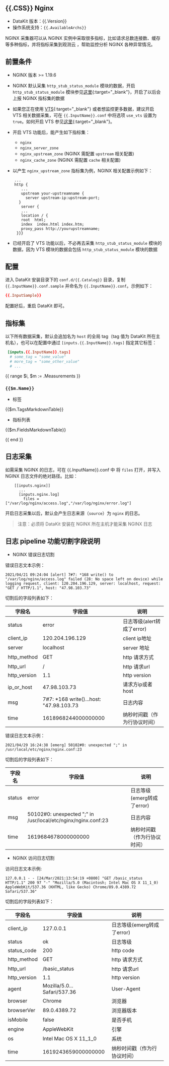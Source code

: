 {{.CSS}}
Nginx
---

- DataKit 版本：{{.Version}}
- 操作系统支持：`{{.AvailableArchs}}`

NGINX 采集器可以从 NGINX 实例中采取很多指标，比如请求总数连接数、缓存等多种指标，并将指标采集到观测云 ，帮助监控分析 NGINX 各种异常情况。

## 前置条件

- NGINX 版本 >= 1.19.6

- NGINX 默认采集 `http_stub_status_module` 模块的数据，开启 `http_stub_status_module` 模块参见[这里](http://nginx.org/en/docs/http/ngx_http_stub_status_module.html){:target="_blank"}，开启了以后会上报 NGINX 指标集的数据

- 如果您正在使用 [VTS](https://github.com/vozlt/nginx-module-vts){:target="_blank"} 或者想监控更多数据，建议开启 VTS 相关数据采集，可在 `{{.InputName}}.conf` 中将选项 `use_vts` 设置为 `true`。如何开启 VTS 参见[这里](https://github.com/vozlt/nginx-module-vts#synopsis){:target="_blank"}。

- 开启 VTS 功能后，能产生如下指标集：

    - `nginx`
    - `nginx_server_zone`
    - `nginx_upstream_zone` (NGINX 需配置 `upstream` 相关配置)
    - `nginx_cache_zone`    (NGINX 需配置 `cache` 相关配置)

- 以产生 `nginx_upstream_zone` 指标集为例，NGINX 相关配置示例如下：

```
    ...
    http {
       ...
       upstream your-upstreamname {
         server upstream-ip:upstream-port;
      }
       server {
       ...
       location / {
       root  html;
       index  index.html index.htm;
       proxy_pass http://yourupstreamname;
     }}}

```

- 已经开启了 VTS 功能以后，不必再去采集 `http_stub_status_module` 模块的数据，因为 VTS 模块的数据会包括 `http_stub_status_module` 模块的数据

## 配置

进入 DataKit 安装目录下的 `conf.d/{{.Catalog}}` 目录，复制 `{{.InputName}}.conf.sample` 并命名为 `{{.InputName}}.conf`。示例如下：

```toml
{{.InputSample}}
```

配置好后，重启 DataKit 即可。

## 指标集

以下所有数据采集，默认会追加名为 `host` 的全局 tag（tag 值为 DataKit 所在主机名），也可以在配置中通过 `[inputs.{{.InputName}}.tags]` 指定其它标签：

``` toml
 [inputs.{{.InputName}}.tags]
  # some_tag = "some_value"
  # more_tag = "some_other_value"
  # ...
```

{{ range $i, $m := .Measurements }}

### `{{$m.Name}}`

-  标签

{{$m.TagsMarkdownTable}}

- 指标列表

{{$m.FieldsMarkdownTable}}

{{ end }}


## 日志采集

如需采集 NGINX 的日志，可在 {{.InputName}}.conf 中 将 `files` 打开，并写入 NGINX 日志文件的绝对路径。比如：

```
    [[inputs.nginx]]
      ...
      [inputs.nginx.log]
		files = ["/var/log/nginx/access.log","/var/log/nginx/error.log"]
```


开启日志采集以后，默认会产生日志来源（`source`）为 `nginx` 的日志。

>注意：必须将 DataKit 安装在 NGINX 所在主机才能采集 NGINX 日志


## 日志 pipeline 功能切割字段说明

- NGINX 错误日志切割

错误日志文本示例：
```
2021/04/21 09:24:04 [alert] 7#7: *168 write() to "/var/log/nginx/access.log" failed (28: No space left on device) while logging request, client: 120.204.196.129, server: localhost, request: "GET / HTTP/1.1", host: "47.98.103.73"
```

切割后的字段列表如下：

| 字段名       | 字段值                                   | 说明                         |
| ---          | ---                                      | ---                          |
| status       | error                                    | 日志等级(alert转成了error)   |
| client_ip    | 120.204.196.129                          | client ip地址                |
| server       | localhost                                | server 地址                  |
| http_method  | GET                                      | http 请求方式                |
| http_url     | /                                        | http 请求url                 |
| http_version | 1.1                                      | http version                 |
| ip_or_host   | 47.98.103.73                             | 请求方ip或者host             |
| msg          | 7#7: *168 write()...host: \"47.98.103.73 | 日志内容                     |
| time         | 1618968244000000000                      | 纳秒时间戳（作为行协议时间） |

错误日志文本示例：

```
2021/04/29 16:24:38 [emerg] 50102#0: unexpected ";" in /usr/local/etc/nginx/nginx.conf:23
```

切割后的字段列表如下：

| 字段名 | 字段值                                                          | 说明                         |
| ---    | ---                                                             | ---                          |
| status | error                                                           | 日志等级(emerg转成了error)   |
| msg    | 50102#0: unexpected \";\" in /usr/local/etc/nginx/nginx.conf:23 | 日志内容                     |
| time   | 1619684678000000000                                             | 纳秒时间戳（作为行协议时间） |

- NGINX 访问日志切割

访问日志文本示例:
```
127.0.0.1 - - [24/Mar/2021:13:54:19 +0800] "GET /basic_status HTTP/1.1" 200 97 "-" "Mozilla/5.0 (Macintosh; Intel Mac OS X 11_1_0) AppleWebKit/537.36 (KHTML, like Gecko) Chrome/89.0.4389.72 Safari/537.36"
```

切割后的字段列表如下：

| 字段名       | 字段值                       | 说明                         |
| ---          | ---                          | ---                          |
| client_ip    | 127.0.0.1                    | 日志等级(emerg转成了error)   |
| status       | ok                           | 日志等级                     |
| status_code  | 200                          | http code                    |
| http_method  | GET                          | http 请求方式                |
| http_url     | /basic_status                | http 请求url                 |
| http_version | 1.1                          | http version                 |
| agent        | Mozilla/5.0... Safari/537.36 | User-Agent                   |
| browser      | Chrome                       | 浏览器                       |
| browserVer   | 89.0.4389.72                 | 浏览器版本                   |
| isMobile     | false                        | 是否手机                     |
| engine       | AppleWebKit                  | 引擎                         |
| os           | Intel Mac OS X 11_1_0        | 系统                         |
| time         | 1619243659000000000          | 纳秒时间戳（作为行协议时间） |
